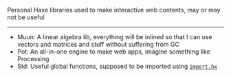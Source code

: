 Personal Haxe libraries used to make interactive web contents, may or may not be useful

---

- Muun: A linear algebra lib, everything will be inlined so that I can use vectors and matrices and stuff without suffering from GC
- Pot: An all-in-one engine to make web apps, imagine something like Processing
- Std: Useful global functions, supposed to be imported using [`import.hx`](https://haxe.org/manual/type-system-import-defaults.html)
